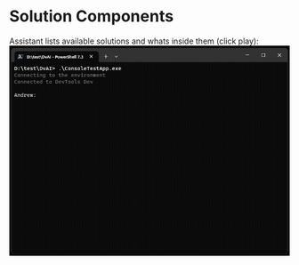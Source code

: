 # Solution Components

Assistant lists available solutions and whats inside them (click play):
![Send Email](assets/images/SolutionComponents.gif)
